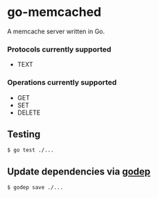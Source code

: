 # go-memcached

A memcache server written in Go.

### Protocols currently supported
- TEXT

### Operations currently supported
- GET
- SET
- DELETE

## Testing

`
$ go test ./...
`

## Update dependencies via [godep](godephttps://github.com/tools/godep)

`
$ godep save ./...
`
